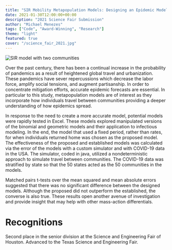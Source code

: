 ```yaml
---
title: "SIR Mobility Metapopulation Models: Designing an Epidemic Model"
date: 2021-01-30T12:00:00+00:00
description: "2021 Science Fair Submission"
author: "Michael Menezes"
tags: ["Code", "Award-Winning", "Research"]
theme: "light"
featured: true
cover: "/science_fair_2021.jpg"
---
```

![SIR model with two communities](/science_fair_2021.jpg)

<!-- Descriptive paragraph of project -->
Over the past century, there has been a continual increase in the probability of pandemics as a result of heightened global travel and urbanization. These pandemics have sever repercussions which decrease the labor force, amplify social tensions, and augment partisanship. In order to concentrate mitigation efforts, accurate epidemic forecasts are essential. In particular to this study, metapopulation models are of interest as they incorporate how individuals travel between communities providing a deeper understanding of how epidemics spread. 

In response to the need to create a more accurate model, potential models were rapidly tested in Excel. These models explored manipulated versions of the binomial and geometric models and their application to infectious modeling. In the end, the model that used a fixed period, rather than rates, for when individuals returned home was chosen as the proposed model. The effectiveness of the proposed and established models was calculated via the error of the models with a custom simulator and with COVID-19 data in the USA. The simulator, coded in java, utilized a nondeterministic approach to simulate travel between communities. The COVID-19 data was stratified by state so that the 50 states acted as the 50 communities in the models.

Matched pairs t-tests over the mean squared and mean absolute errors suggested that there was no significant difference between the designed models. Although the proposed did not outperform the established, the converse is also true. These results open another avenue of investigation and provide insight that may help with other mass-action differentials.
<!-- 
# What I did

# What I used

# Challenges -->

# Recognitions

Second place in the senior division at the Science and Engineering Fair of Houston. Advanced to the Texas Science and Engineering Fair.